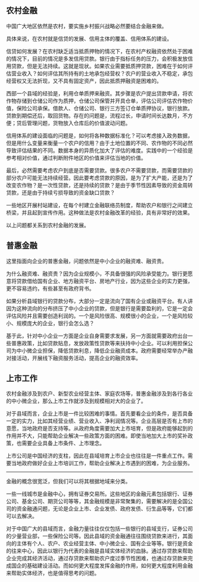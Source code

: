 ## 农村金融

中国广大地区依然是农村，要实施乡村振兴战略必然要结合金融来做。

具体来说，在农村就是信贷的发展、信用主体的覆盖、信用体系的建设。

信贷如何发展？在农村缺乏适当抵质押物的情况下，在农村产权融资依然处于困难的情况下，目前的情况是多发信用贷款。银行由于指标任务的压力，会积极发放信用贷款，但是无法持续。这就是现状。如果农业需要抵质押贷款，困难在于如何评估营业收入？如何评估其所持有的土地承包经营权？农户的营业收入不稳定，承包经营权又无法折现，又不具有固定资产，因此抵质押融资是困难的。

西部一个县域的经验是，利用仓单质押来融资。其步骤是农户提出贷款申请，将农作物存储到仓储公司作为质押，仓储公司保管并开具仓单，评估公司评估农作物价值，保险公司承保。借款人、仓储公司、银行三方签订仓单质押协议，银行放款。贷款到期偿还后，取回货物。存在的问题是，流程过长，申请时间长达数月，不方便；贷后管理问题，货物放入仓库后的价值波动问题。

信用体系的建设面临的问题是，如何将各种数据标准化？可以考虑接入政务数据，但是用什么变量来衡量一个农户的信用？由于土地位置的不同、农作物的不同必然导致评估结果的不同。数据本身的异质化加大了评估的难度。实践中的一个经验是参考相对价值，通过判断附件地区的价值来评估当地的价值。

最后，必然需要考虑农户到底是否需要贷款。很多农户不需要贷款，而需要贷款的部分农户可能无法持续经营。因此要考虑贷款的原因，是为了扩大产能，还是为了改变农作物？是一次性贷款，还是持续的贷款？是由于季节性因素导致的资金周转贷款，还是由于持续亏损导致的资金缺口贷款？

一些地区开展村站建设，在每个村建立金融联络员制度，帮助农户和银行之间建立桥梁，并且起到宣传作用。这种做法是农村金融改革的经验，具有非常好的效果。

以上问题都关系到农村金融的发展。

## 普惠金融

这里指面向企业的普惠金融，问题依然是中小企业的融资难、融资贵。

为什么融资难、融资贵？因为企业规模小，不具备很强的风险承受能力。银行更愿意将贷款借给国有企业、地方融资平台、房地产行业，因为这些企业的实力更强，更不容易违约，有些甚至有政府背书。

如果分析县域银行的贷款分布，大部分一定是流向了国有企业或融资平台。有人讲因为这种流向的分布挤压了中小企业的贷款，但是银行是需要盈利的，它是一定会评估风险并且需要创造利润的。一个是风险很高、规模很小的企业，一个是风险较小、规模庞大的企业，银行会怎么选？

基于此，针对中小企业一方面是企业自身需要求发展，另一方面就需要政府出台一些普惠政策，比如贷款贴息，发放政策性贷款等来扶持中小企业。可以利用担保公司为中小微企业担保，降低贷款利息，降低企业融资成本。政府需要经常举办产融对接活动，开展线下融资服务活动，提高企业的融资效率。

## 上市工作

农村金融涉及到农户、新型农业经营主体、家庭农场等，普惠金融涉及到各行各业的中小微企业，那么上市工作就涉及到规模相对大的企业了。

对于县域而言，企业上市是一件比较困难的事情。首先要看企业的条件，是否具备一定的实力，比如其经营业绩、营业收入、净利润情况等。企业高层是否有上市的意愿，当地政府是否支持等。从政府角度需要加大上市培育，但是政府能够起到的作用并不大，只能帮助企业解决一些政策方面的困难。即使当地加大上市的奖补政策，也需要企业具备上市条件、上市理念。

上市公司是中国经济的支柱，因此在县域培育上市企业也往往是一件重点工作。需要当地政府做好企业上市培训工作，帮助企业解决上市遇到的困难，为企业服务。

* * *

金融的概念很宽泛，但我们可以将其根据地域来分类。

一些一线城市是金融中心，拥有证券交易所。这些地区的金融元素包括银行、证券公司、基金公司、期货公司等等，其金融规模是非常聚集的，需要解决的是全国公司的资金融通问题，无论是企业上市、企业发债、政府发债、衍生品等等，它们都可以去解决。

对于中国广大的县域而言，金融力量往往仅仅包括一些银行的县域支行，证券公司的少量营业部，一些保险公司等。因此县域的资金融通往往围绕贷款来进行，其面向的主体有个人、农户、农业经营主体、中小微企业、国有企业等等。银行是资金的往来中心，因此以银行为代表的金融是县域实体经济的血脉。通过存贷款来帮助企业完成其经济活动，通过存贷款来帮助农户度过季节性困难，也通过存贷款来完成国企的基础建设活动。而如何更大程度发挥金融的作用，如何更大程度利用金融来帮助实体经济，也是值得思考的问题。